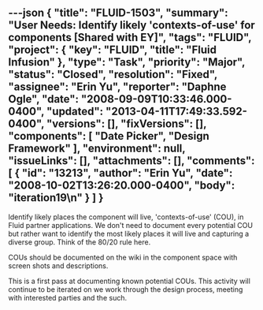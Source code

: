 ---json
{
  "title": "FLUID-1503",
  "summary": "User Needs:  Identify likely 'contexts-of-use' for components [Shared with EY]",
  "tags": "FLUID",
  "project": {
    "key": "FLUID",
    "title": "Fluid Infusion"
  },
  "type": "Task",
  "priority": "Major",
  "status": "Closed",
  "resolution": "Fixed",
  "assignee": "Erin Yu",
  "reporter": "Daphne Ogle",
  "date": "2008-09-09T10:33:46.000-0400",
  "updated": "2013-04-11T17:49:33.592-0400",
  "versions": [],
  "fixVersions": [],
  "components": [
    "Date Picker",
    "Design Framework"
  ],
  "environment": null,
  "issueLinks": [],
  "attachments": [],
  "comments": [
    {
      "id": "13213",
      "author": "Erin Yu",
      "date": "2008-10-02T13:26:20.000-0400",
      "body": "iteration19\n"
    }
  ]
}
---
Identify likely places the component will live, 'contexts-of-use' (COU), in Fluid partner applications.  We don't need to document every potential COU but rather want to identify the most likely places it will live and capturing a diverse group.  Think of the 80/20 rule here.

COUs should be documented on the wiki in the component space with screen shots and descriptions. &#x20;

This is a first pass at documenting known potential COUs.  This activity will continue to be iterated on we work through the design process, meeting with interested parties and the such.

        